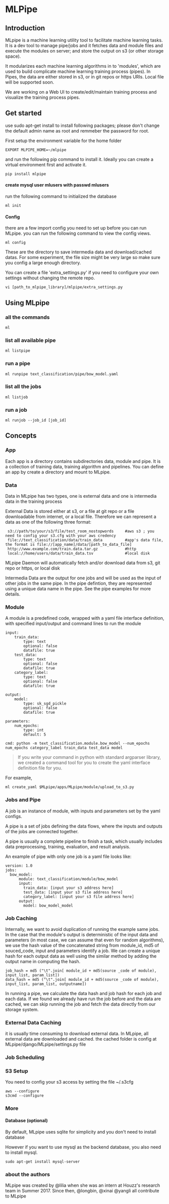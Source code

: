 # MLPipe

## Introduction
MLpipe is a machine learning utility tool to facilitate machine learning tasks. It is a dev tool to manage pipe/jobs and it fetches data and module files and execute the modules on server; and store the output on s3 (or other storage space).

It modularizes each machine learning algorithms in to 'modules', which are used to build complicate machine learning training process (pipes). In Pipes, the data are either stored in s3, or in git repos or https URIs. Local file will be supported soon.   

We are working on a Web UI to create/edit/maintain training process and visualize the training process pipes.

## Get started

use sudo apt-get install to install following packages; please don't change the default admin name as root and remmeber the password for root. 


First setup the environment variable for the home folder
```
EXPORT MLPIPE_HOME=~/mlpipe
```

and run the following pip command to install it. Ideally you can create a virtual environment first and activate it.

```
pip install mlpipe
```



#### create mysql user mlusers with passwd mlusers
run the following command to initialized the database

```
ml init

```


#### Config
there are a few import config you need to set up before you can run MLpipe. you can run the following command to view the config views. 

```
ml config
```

These are the directory to save intermedia data and download/cached datas. For some experiment, the file size might be very large so make sure you config a large enough directory. 


You can create a file 'extra_settings.py' if you need to configure your own settings without changing the remote repo. 

```
vi [path_to_mlpipe_library]/mlpipe/extra_settings.py
```

## Using MLpipe
### all the commands
```
ml 
```

### list all available pipe
```
ml listpipe
```
### run a pipe 

``` 
ml runpipe text_classification/pipe/bow_model.yaml
``` 
### list all the jobs 

``` 
ml listjob
``` 

### run a job 

``` 
ml runjob --job_id [job_id]
``` 


## Concepts

### App
   Each app is a directory contains subdirectories data, module and pipe. It is a collection of training data, training algorithm and pipelines. You can define an app by create a directory and mount to MLpipe. 
 

### Data

Data in MLpipe has two types, one is external data and one is intermedia data in the training process

External Data is stored either at s3, or a file at git repo or a file downloadable from internet, or a local file. Therefore we can represent a data as one of the following three format:

```
 s3://path/to/your/s3/file/test_room_nostopwords     #aws s3 ; you need to config your s3.cfg with your aws credency
 file://text_classification/data/train_data          #app's data file,  the format is file://[app_name]/data/[path_to_data_file] 
 http://www.example.com/train.data.tar.gz            #http
 local://home/users/data/train_data.tsv              #local disk

```

MLpipe Daemon will automatically fetch and/or download data from s3, git repo or https, or local disk

Intermedia Data are the output for one jobs and will be used as the input of other jobs in the same pipe. In the pipe defintion, they are represented using a unique data name in the pipe. See the pipe examples for more details. 


### Module

A module is a predefined code, wrapped with a yaml file interface definition, with specified input/output and command lines to run the module

```
input:
    train_data:
        type: text
        optional: false
        datafile: true
    test_data:
        type: text
        optional: false
        datafile: true
    category_label:
        type: text
        optional: false
        datafile: true

output:
    model:
        type: sk_sgd_pickle
        optional: false
        datafile: true

parameters:
    num_epochs:
        type: int
        default: 5

cmd: python -m text_classification.module.bow_model --num_epochs num_epochs category_label train_data test_data model
```

> If you write your command in python with standard argparser library, we created a command tool for you to create the yaml interface definition file for you. 

For example, 

```
ml create_yaml $MLpipe/apps/MLpipe/module/upload_to_s3.py
```



### Jobs and Pipe

A job is an instance of module, with inputs and parameters set by the yaml configs. 

A pipe is a set of jobs defining the data flows, where the inputs and outputs of the jobs are connected together. 

A pipe is usually a complete pipeline to finish a task, which usually includes data preprocessing, training, evaluation, and result analysis.

An example of pipe with only one job is a yaml file looks like:

```
version: 1.0
jobs:
  bow_model:
      module: text_classification/module/bow_model
      input:
        train_data: [input your s3 address here]
        test_data: [input your s3 file address here]
        category_label: [input your s3 file address here]
      output:
        model: bow_model_model
```

### Job Caching


Internally, we want to avoid duplication of running the example same jobs. In the case that the module's output is deterministic of the input data and parameters (in most case, we can assume that even for random algorithms), we use the hash value of the concatenated string from module_id, md5 of souced_code, input and parameters identify a job. We can create a unique hash for each output data as well using the similar method by adding the output name in computing the hash. 

```
job_hash = md5 ("\t".join[ module_id + md5(source _code of module), input_list, param_list])
data_hash = md5 ("\t".join[ module_id + md5(source _code of module), input_list, param_list, outputname])
```

In running a pipe, we calculate the data hash and job hash for each job and each data. If we found we already have run the job before and the data are cached, we can skip running the job and fetch the data directly from our storage system. 

### External Data Caching
it is usually time consuming to download external data. In MLpipe, all external data are downloaded and cached. the cached folder is config at MLpipe/django/MLpipe/settings.py file


### Job Scheduling


### S3 Setup
You need to config your s3 access by setting the file ~/.s3cfg
```
aws --configure
s3cmd --configure
```

### More 

#### Database (optional)
By default, MLpipe uses sqlite for simplicity and  you don't need to install database

However if you want to use mysql as the backend database, you also need to install mysql. 

```
sudo apt-get install mysql-server 
```



### about the authors
MLpipe was created by @lilia when she was an intern at Houzz's research team in Summer 2017. Since then, @longbin, @xinai @yangli all contribute to MLpipe
  



